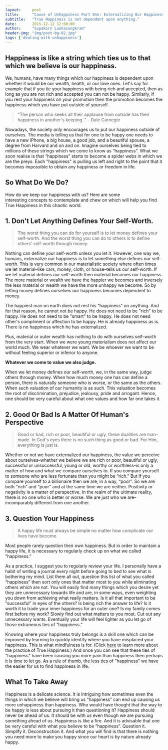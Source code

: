 ```yaml
---
layout:     post
title:      "Cause of Unhappiness Part One: Externalizing Our Happiness"
subtitle:   "True Happiness is not dependent upon anything."
date:       2015-12-12 12:00:00
author:     "Supakorn Laohasongkram"
header-img: "img/post-bg-02.jpg"
tags: ['dealing-with-unhappiness']
---
```


<h2 class="section-heading capitalized">Happiness is like a string which ties us to that which we believe is our happiness.</h2>
We, humans, have many things which our happiness is dependent upon whether it would be our wealth, health, or our love ones. Let's say for example that if you tie your happiness with being rich and accepted, then as long as you are not rich and accepted you can not be happy. Similarly, if you rest your happiness on your promotion then the promotion becomes the happiness which you have put outside of yourself.
<blockquote>"The person who seeks all their applause from outside has their happiness in another's keeping ." - Dale Carnegie</blockquote>
Nowadays, the society <em>only</em> encourages us to put our happiness outside of ourselves. The media is telling us that for one to be happy one needs to have a new iPhone, a big house, a good job, and a beautiful spouse, a degree from Harvard and on and on. Imagine ourselves being tied to millions of these strings which we come to know as “happiness”. What we soon realise is that “happiness” starts to become a spider webs in which we are the preys. Each "happiness" is pulling us left and right to the point that it becomes impossible to obtain any happiness or freedom in life.
<h2 class="section-heading capitalized">So What Do We Do?</h2>
How do we keep our happiness with us? Here are some interesting concepts to contemplate and chew on which will help you find True Happiness in this chaotic world.
<h2 class="section-heading">1. Don't Let Anything Defines Your Self-Worth.</h2>
<blockquote>The worst thing you can do for yourself is to let money defines your self-worth. And the worst thing you can do to others is to define others' self-worth through money.</blockquote>
Nothing can define your self-worth unless you let it. However, one way we, humans, externalize our happiness is to let something else defines our self-worth. This is very common in our materialistic society where often times we let material–like cars, money, cloth, or house–tells us our self-worth. If we let material defines our self-worth then material becomes our happiness. The more material or wealth we have the happier we becomes and inversely the less material or wealth we have the more unhappy we become. So by letting money defines ourselves our happiness becomes dependent to money.

The happiest man on earth does not rest his “happiness” on anything. And for that reason, he cannot not be happy. He does not need to be "rich" to be happy. He does not need to be "smart" to be happy. He does not need other's compliment or affection to be happy. He is already happiness as is. There is no happiness which he has externalized.

Plus, material or outer wealth has nothing to do with ourselves self-worth from the very start. When we were young materialism does not affect our world much. We wear whatever we want. We be whoever we want to be without feeling superior or inferior to anyone.

<strong>Whatever we come to value we also judge.</strong>

When we let money defines our self-worth, we, in the same way, judge others through money. When how much money one has can define a person, there is naturally someone who is worse, or the same as the others. When such valuation of our humanity is as such. This valuation becomes the root of discrimination, prejudice, jealousy, pride and arrogant. Hence, one should be very careful about what one values and how far one takes it.
<h2 class="section-heading capitalized">2. Good Or Bad Is A Matter Of Human's Perspective</h2>
<blockquote>Good or bad, rich or poor, beautiful or ugly, these dualities are man-made. In God's eyes there is no such thing as good or bad. For Him, everything is just is.</blockquote>
Whether or not we have externalized our happiness, the value we perceive about ourselves–whether we believe we are rich or poor, beautiful or ugly, successful or unsuccessful, young or old, worthy or worthless–is only a matter of how and what we compare ourselves to. If you compare yourself to someone who are less fortunate than you might be “rich.” But if you compare yourself to a billionaire then we are, in a way, “poor”. So we are both “rich” and “poor” and at the same time we are neither. Positivity or negativity is a matter of perspective. In the realm of the ultimate reality, there is no one who is better or worse. We are just who we are–incomparably different from one another.
<h2 class="section-heading">3. Question Your Happiness</h2>
<blockquote>A happy life must always be simple no matter how complicate our lives have become.</blockquote>
Most people rarely question their own happiness. But in order to maintain a happy life, it is necessary to regularly check up on what we called “happiness.”

As a practice, I suggest you to regularly review your life. I personally have a habit of writing a journal every night before going to bed to see what is bothering my mind. List them all out, question this list of what you called “happiness” then sort only ones that matter most to you while eliminating others which are not. You will easily find many things which you desire yet they are unnecessary towards life and are, in some ways, even weighting you down from achieving what really matters. Is it all that important to be “successful” in eyes of the others? Is being rich the answer to life? Is it worth it to trade your inner happiness for an outer one? Is my family comes first before my work? Slowly find out what matters to you most. Cut out any unnecessary wants. Eventually your life will feel lighter as you let go of those extraneous ties of “happiness.”

Knowing where your happiness truly belongs is a skill one which can be improved by learning to quickly identify where you have misplaced your happiness. This is what mindfulness is for. (Click <a href="http://true-happiness.github.io/tags/true-happiness-essential/">here</a> to learn more about the practice of True Happiness.) And once you can see that these ties of "happiness" have been causing you more pain than happiness then perhaps it is time to let go. As a rule of thumb, the less ties of "happiness" we have the easier for us to find happiness in life.

<h2 class="section-heading">What To Take Away</h2>
Happiness is a delicate science. It is intriguing how sometimes even the things in which we believe will bring us “happiness” can end up causing us more unhappiness than happiness. Who would have thought that the way to be happy is less about pursuing it than questioning it? Happiness should never be ahead of us. It should be with us even though we are pursuing something ahead of us. Happiness is like a fire. And it is advisable that one be very careful with what you believe to be “happiness”. Question it. Simplify it. Deconstruction it. And what you will find is that there is nothing you need more to make you happy since our heart is by nature already happy.